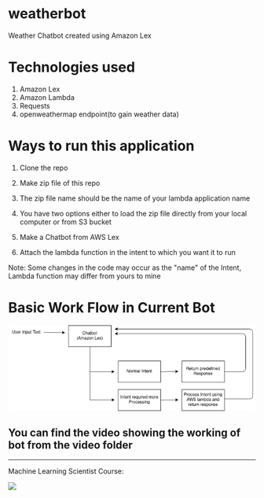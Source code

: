 # weatherbot

Weather Chatbot created using Amazon Lex

# Technologies used
1. Amazon Lex
2. Amazon Lambda
3. Requests
4. openweathermap endpoint(to gain weather data)

#  Ways to run this application
1. Clone the repo
2. Make zip file of this repo
  1. The zip file name should be the name of your lambda application name
  2. You have two options either to load the zip file directly from your local computer or from S3 bucket

3. Make a Chatbot from AWS Lex
4. Attach the lambda function in the intent to which you want it to run

Note:
Some changes in the code may occur as the "name" of the Intent, Lambda function may differ from yours to mine

# Basic Work Flow in Current Bot

<img src= "https://github.com/milan400/weatherbot/blob/main/images/working.png"/>

## You can find the video showing the working of bot from the video folder

-------------------------------------------------------------------------------------------------
Machine Learning Scientist Course:

<img src="https://github.com/milan400/RekognitionS3/blob/master/machinelearning.png"/>
